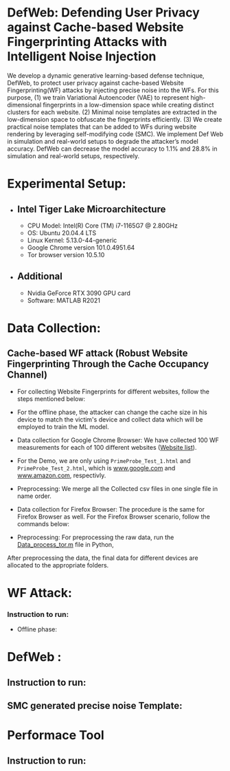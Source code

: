 # DefWeb: Defending User Privacy against Cache-based Website Fingerprinting Attacks with Intelligent Noise Injection
We develop a dynamic generative learning-based defense technique, DefWeb, to protect user privacy against cache-based Website Fingerprinting(WF) attacks by injecting precise noise into the WFs. For this purpose, (1) we train Variational Autoencoder (VAE) to represent high-dimensional fingerprints in a low-dimension space while creating distinct clusters for each website. (2) Minimal noise templates are extracted in the low-dimension space to obfuscate the fingerprints efficiently. (3) We create practical noise templates that can be added to WFs during website rendering by leveraging self-modifying code (SMC). We implement Def Web in simulation and real-world setups to degrade the attacker’s model accuracy. DefWeb can decrease the model accuracy to 1.1% and 28.8% in simulation and real-world setups, respectively.  

# Experimental Setup:
- ## Intel Tiger Lake Microarchitecture
  * CPU Model: Intel(R) Core (TM) i7-1165G7 @ 2.80GHz
  * OS: Ubuntu 20.04.4 LTS
  * Linux Kernel: 5.13.0-44-generic
  * Google Chrome version 101.0.4951.64
  * Tor browser version 10.5.10
- ## Additional 
  * Nvidia GeForce RTX 3090 GPU card
  * Software: MATLAB R2021


# Data Collection:
## Cache-based WF attack (Robust Website Fingerprinting Through the Cache Occupancy Channel)
- For collecting Website Fingerprints for different websites, follow the steps mentioned below:<br/>
- For the offline phase, the attacker can change the cache size in his device to match the victim's device and collect data which will be employed to train the ML model. 

- Data collection for Google Chrome Browser: We have collected 100 WF measurements for each of 100 different websites ([Website list](([[https://github.com/website_list.txt](https://github.com/hunie-son/DefWeb/blob/main/Data_Collection/website_list.txt)]))).
 
- For the Demo, we are only using `PrimeProbe_Test_1.html` and `PrimeProbe_Test_2.html`, which is www.google.com and www.amazon.com, respectivly. 
- Preprocessing: We merge all the Collected csv files in one single file in name order.

- Data collection for Firefox Browser:
The procedure is the same for Firefox Browser as well. For the Firefox Browser scenario, follow the commands below: <br/>

- Preprocessing: For preprocessing the raw data, run the  [Data_process_tor.m](https://github.com/main/Data_Collection/Data_process%20_tor.m) file in Python,

After preprocessing the data, the final data for different devices are allocated to the appropriate folders.


# WF Attack:
### Instruction to run:
- Offline phase:


# DefWeb :
## Instruction to run:
## SMC generated precise noise Template:


# Performace Tool
## Instruction to run:

